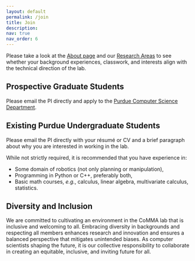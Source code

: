 ```yaml
---
layout: default
permalink: /join
title: Join
description:
nav: true
nav_order: 6
---
```


Please take a look at the [About page](/) and our [Research Areas](/projects) to see whether your background experiences, classwork, and interests align with the technical direction of the lab.

## Prospective Graduate Students

Please email the PI directly and apply to the [Purdue Computer Science Department](https://www.cs.purdue.edu/graduate/admission/index.html).

## Existing Purdue Undergraduate Students

Please email the PI directly with your résumé or CV and a brief paragraph about why you are interested in working in the lab.

While not strictly required, it is recommended that you have experience in:
- Some domain of robotics (not only planning or manipulation),
- Programming in Python or C++, preferably both,
- Basic math courses, *e.g.*, calculus, linear algebra, multivariate calculus, statistics.

## Diversity and Inclusion

We are committed to cultivating an environment in the CoMMA lab that is inclusive and welcoming to all. Embracing diversity in backgrounds and respecting all members enhances research and innovation and ensures a balanced perspective that mitigates unintended biases. As computer scientists shaping the future, it is our collective responsibility to collaborate in creating an equitable, inclusive, and inviting future for all.

